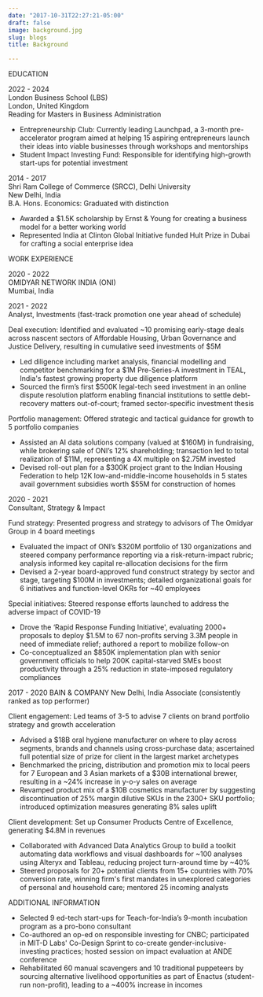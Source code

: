```yaml
---
date: "2017-10-31T22:27:21-05:00"
draft: false
image: background.jpg
slug: blogs
title: Background

---
```



EDUCATION

2022 - 2024  
London Business School (LBS)  
London, United Kingdom  
Reading for Masters in Business Administration

- Entrepreneurship Club: Currently leading Launchpad, a 3-month pre-accelerator program aimed at helping 15 aspiring entrepreneurs launch their ideas into viable businesses through workshops and mentorships
- Student Impact Investing Fund: Responsible for identifying high-growth start-ups for potential investment

2014 - 2017  
Shri Ram College of Commerce (SRCC), Delhi University  
New Delhi, India  
B.A. Hons. Economics: Graduated with distinction

- Awarded a $1.5K scholarship by Ernst & Young for creating a business model for a better working world
- Represented India at Clinton Global Initiative funded Hult Prize in Dubai for crafting a social enterprise idea

WORK EXPERIENCE

2020 - 2022  
OMIDYAR NETWORK INDIA (ONI)  
Mumbai, India  


2021 - 2022  
Analyst, Investments (fast-track promotion one year ahead of schedule)

Deal execution: Identified and evaluated ~10 promising early-stage deals across nascent sectors of Affordable Housing, Urban Governance and Justice Delivery, resulting in cumulative seed investments of $5M

- Led diligence including market analysis, financial modelling and competitor benchmarking for a $1M Pre-Series-A investment in TEAL, India's fastest growing property due diligence platform
- Sourced the firm’s first $500K legal-tech seed investment in an online dispute resolution platform enabling financial institutions to settle debt-recovery matters out-of-court; framed sector-specific investment thesis

Portfolio management: Offered strategic and tactical guidance for growth to 5 portfolio companies

- Assisted an AI data solutions company (valued at $160M) in fundraising, while brokering sale of ONI’s 12% shareholding; transaction led to total realization of $11M, representing a 4X multiple on $2.75M invested
- Devised roll-out plan for a $300K project grant to the Indian Housing Federation to help 12K low-and-middle-income households in 5 states avail government subsidies worth $55M for construction of homes

2020 - 2021  
Consultant, Strategy & Impact

Fund strategy: Presented progress and strategy to advisors of The Omidyar Group in 4 board meetings

- Evaluated the impact of ONI’s $320M portfolio of 130 organizations and steered company performance reporting via a risk-return-impact rubric; analysis informed key capital re-allocation decisions for the firm
- Devised a 2-year board-approved fund construct strategy by sector and stage, targeting $100M in investments; detailed organizational goals for 6 initiatives and function-level OKRs for ~40 employees

Special initiatives: Steered response efforts launched to address the adverse impact of COVID-19

- Drove the ‘Rapid Response Funding Initiative', evaluating 2000+ proposals to deploy $1.5M to 67 non-profits serving 3.3M people in need of immediate relief; authored a report to mobilize follow-on
- Co-conceptualized an $850K implementation plan with senior government officials to help 200K capital-starved SMEs boost productivity through a 25% reduction in state-imposed regulatory compliances

2017 - 2020 BAIN & COMPANY New Delhi, India
Associate (consistently ranked as top performer)

Client engagement: Led teams of 3-5 to advise 7 clients on brand portfolio strategy and growth acceleration
- Advised a $18B oral hygiene manufacturer on where to play across segments, brands and channels using cross-purchase data; ascertained full potential size of prize for client in the largest market archetypes
- Benchmarked the pricing, distribution and promotion mix to local peers for 7 European and 3 Asian markets of a $30B international brewer, resulting in a ~24% increase in y-o-y sales on average
- Revamped product mix of a $10B cosmetics manufacturer by suggesting discontinuation of 25% margin dilutive SKUs in the 2300+ SKU portfolio; introduced optimization measures generating 8% sales uplift

Client development: Set up Consumer Products Centre of Excellence, generating $4.8M in revenues
- Collaborated with Advanced Data Analytics Group to build a toolkit automating data workflows and visual dashboards for ~100 analyses using Alteryx and Tableau, reducing project turn-around time by ~40%
- Steered proposals for 20+ potential clients from 15+ countries with 70% conversion rate, winning firm's first mandates in unexplored categories of personal and household care; mentored 25 incoming analysts

ADDITIONAL INFORMATION
- Selected 9 ed-tech start-ups for Teach-for-India’s 9-month incubation program as a pro-bono consultant
- Co-authored an op-ed on responsible investing for CNBC; participated in MIT-D Labs' Co-Design Sprint to co-create gender-inclusive-investing practices; hosted session on impact evaluation at ANDE conference
- Rehabilitated 60 manual scavengers and 10 traditional puppeteers by sourcing alternative livelihood opportunities as part of Enactus (student-run non-profit), leading to a ~400% increase in incomes

